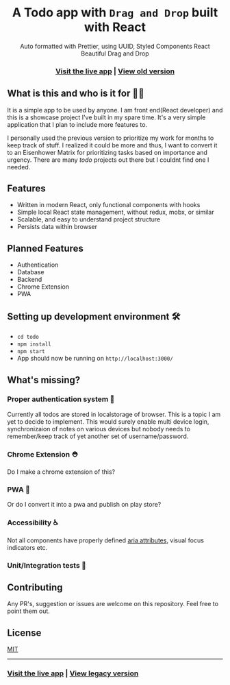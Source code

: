 <h1 align="center">A Todo app with <code>Drag and Drop</code> built with React</h1>

<div align="center">Auto formatted with Prettier, using UUID, Styled Components React Beautiful Drag and Drop</div>

<h3 align="center">
  <a href="https://https://gracious-jackson-c3ea90.netlify.app//">Visit the live app</a> |
  <a href="https://p1-todo.netlify.app">View old version</a>
</h3>

<!-- ![App screenshot](https://i.ibb.co/W3qVvCn/jira-optimized.jpg) -->

## What is this and who is it for 🤷‍♀️

It is a simple app to be used by anyone. I am front end(React developer) and this is a showcase project I've built in my spare time. It's a very simple application that I plan to include more features to.

I personally used the previous version to prioritize my work for months to keep track of stuff. I realized it could be more and thus, I want to convert it to an Eisenhower Matrix for prioritizing tasks based on importance and urgency. There are many _todo_ projects out there but I couldnt find one I needed.

## Features

- Written in modern React, only functional components with hooks
- Simple local React state management, without redux, mobx, or similar
- Scalable, and easy to understand project structure
- Persists data within browser

## Planned Features

- Authentication
- Database
- Backend
- Chrome Extension
- PWA

## Setting up development environment 🛠

- `cd todo`
- `npm install`
- `npm start`
- App should now be running on `http://localhost:3000/`

## What's missing?

### Proper authentication system 🔐

Currently all todos are stored in localstorage of browser. This is a topic I am yet to decide to implement.
This would surely enable multi device login, synchronizaion of notes on various devices but nobody needs to remember/keep track of yet another set of username/password.

### Chrome Extension ⛑

Do I make a chrome extension of this?

### PWA 📱

Or do I convert it into a pwa and publish on play store?

### Accessibility ♿

Not all components have properly defined [aria attributes](https://developer.mozilla.org/en-US/docs/Web/Accessibility/ARIA), visual focus indicators etc.

### Unit/Integration tests 🧪

## Contributing

Any PR's, suggestion or issues are welcome on this repository. Feel free to point them out.

## License

[MIT](https://opensource.org/licenses/MIT)

<hr>

<h3>
  <a href="https://https://gracious-jackson-c3ea90.netlify.app//">Visit the live app</a> |
  <a href="https://p1-todo.netlify.app">View legacy version</a>
</h3>
